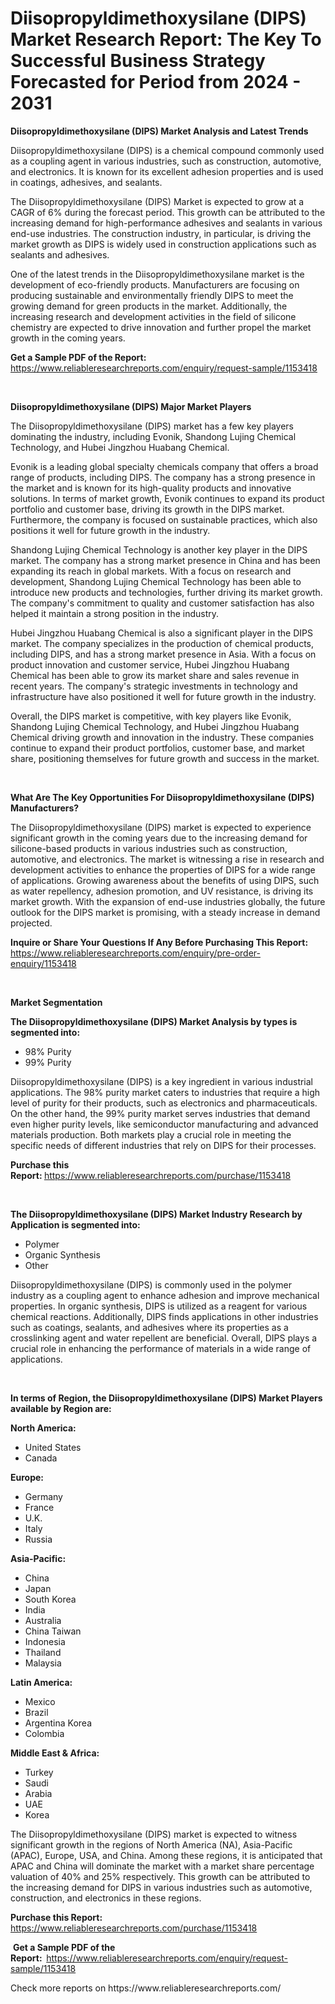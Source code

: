<p><h1>Diisopropyldimethoxysilane (DIPS) Market Research Report: The Key To Successful Business Strategy Forecasted for Period from 2024 - 2031</h1></p><p><strong>Diisopropyldimethoxysilane (DIPS) Market Analysis and Latest Trends</strong></p>
<p><p>Diisopropyldimethoxysilane (DIPS) is a chemical compound commonly used as a coupling agent in various industries, such as construction, automotive, and electronics. It is known for its excellent adhesion properties and is used in coatings, adhesives, and sealants.</p><p>The Diisopropyldimethoxysilane (DIPS) Market is expected to grow at a CAGR of 6% during the forecast period. This growth can be attributed to the increasing demand for high-performance adhesives and sealants in various end-use industries. The construction industry, in particular, is driving the market growth as DIPS is widely used in construction applications such as sealants and adhesives.</p><p>One of the latest trends in the Diisopropyldimethoxysilane market is the development of eco-friendly products. Manufacturers are focusing on producing sustainable and environmentally friendly DIPS to meet the growing demand for green products in the market. Additionally, the increasing research and development activities in the field of silicone chemistry are expected to drive innovation and further propel the market growth in the coming years.</p></p>
<p><strong>Get a Sample PDF of the Report:&nbsp;</strong> <a href="https://www.reliableresearchreports.com/enquiry/request-sample/1153418">https://www.reliableresearchreports.com/enquiry/request-sample/1153418</a></p>
<p>&nbsp;</p>
<p><strong>Diisopropyldimethoxysilane (DIPS) Major Market Players</strong></p>
<p><p>The Diisopropyldimethoxysilane (DIPS) market has a few key players dominating the industry, including Evonik, Shandong Lujing Chemical Technology, and Hubei Jingzhou Huabang Chemical. </p><p>Evonik is a leading global specialty chemicals company that offers a broad range of products, including DIPS. The company has a strong presence in the market and is known for its high-quality products and innovative solutions. In terms of market growth, Evonik continues to expand its product portfolio and customer base, driving its growth in the DIPS market. Furthermore, the company is focused on sustainable practices, which also positions it well for future growth in the industry.</p><p>Shandong Lujing Chemical Technology is another key player in the DIPS market. The company has a strong market presence in China and has been expanding its reach in global markets. With a focus on research and development, Shandong Lujing Chemical Technology has been able to introduce new products and technologies, further driving its market growth. The company's commitment to quality and customer satisfaction has also helped it maintain a strong position in the industry.</p><p>Hubei Jingzhou Huabang Chemical is also a significant player in the DIPS market. The company specializes in the production of chemical products, including DIPS, and has a strong market presence in Asia. With a focus on product innovation and customer service, Hubei Jingzhou Huabang Chemical has been able to grow its market share and sales revenue in recent years. The company's strategic investments in technology and infrastructure have also positioned it well for future growth in the industry.</p><p>Overall, the DIPS market is competitive, with key players like Evonik, Shandong Lujing Chemical Technology, and Hubei Jingzhou Huabang Chemical driving growth and innovation in the industry. These companies continue to expand their product portfolios, customer base, and market share, positioning themselves for future growth and success in the market.</p></p>
<p>&nbsp;</p>
<p><strong>What Are The Key Opportunities For Diisopropyldimethoxysilane (DIPS) Manufacturers?</strong></p>
<p><p>The Diisopropyldimethoxysilane (DIPS) market is expected to experience significant growth in the coming years due to the increasing demand for silicone-based products in various industries such as construction, automotive, and electronics. The market is witnessing a rise in research and development activities to enhance the properties of DIPS for a wide range of applications. Growing awareness about the benefits of using DIPS, such as water repellency, adhesion promotion, and UV resistance, is driving its market growth. With the expansion of end-use industries globally, the future outlook for the DIPS market is promising, with a steady increase in demand projected.</p></p>
<p><strong>Inquire or Share Your Questions If Any Before Purchasing This Report:</strong> <a href="https://www.reliableresearchreports.com/enquiry/pre-order-enquiry/1153418">https://www.reliableresearchreports.com/enquiry/pre-order-enquiry/1153418</a></p>
<p>&nbsp;</p>
<p><strong>Market Segmentation</strong></p>
<p><strong>The Diisopropyldimethoxysilane (DIPS) Market Analysis by types is segmented into:</strong></p>
<p><ul><li>98% Purity</li><li>99% Purity</li></ul></p>
<p><p>Diisopropyldimethoxysilane (DIPS) is a key ingredient in various industrial applications. The 98% purity market caters to industries that require a high level of purity for their products, such as electronics and pharmaceuticals. On the other hand, the 99% purity market serves industries that demand even higher purity levels, like semiconductor manufacturing and advanced materials production. Both markets play a crucial role in meeting the specific needs of different industries that rely on DIPS for their processes.</p></p>
<p><strong>Purchase this Report:&nbsp;</strong><a href="https://www.reliableresearchreports.com/purchase/1153418">https://www.reliableresearchreports.com/purchase/1153418</a></p>
<p>&nbsp;</p>
<p><strong>The Diisopropyldimethoxysilane (DIPS) Market Industry Research by Application is segmented into:</strong></p>
<p><ul><li>Polymer</li><li>Organic Synthesis</li><li>Other</li></ul></p>
<p><p>Diisopropyldimethoxysilane (DIPS) is commonly used in the polymer industry as a coupling agent to enhance adhesion and improve mechanical properties. In organic synthesis, DIPS is utilized as a reagent for various chemical reactions. Additionally, DIPS finds applications in other industries such as coatings, sealants, and adhesives where its properties as a crosslinking agent and water repellent are beneficial. Overall, DIPS plays a crucial role in enhancing the performance of materials in a wide range of applications.</p></p>
<p>&nbsp;</p>
<p><strong>In terms of Region, the Diisopropyldimethoxysilane (DIPS) Market Players available by Region are:</strong></p>
<p>
    <p> <strong> North America: </strong>
        <ul>
            <li>United States</li>
            <li>Canada</li>
        </ul>
        </p> 
    <p> <strong> Europe: </strong>
        <ul>
            <li>Germany</li>
            <li>France</li>
            <li>U.K.</li>
            <li>Italy</li>
            <li>Russia</li>
        </ul>
        </p> 
    <p> <strong> Asia-Pacific: </strong>
        <ul>
            <li>China</li>
            <li>Japan</li>
            <li>South Korea</li>
            <li>India</li>
            <li>Australia</li>
            <li>China Taiwan</li>
            <li>Indonesia</li>
            <li>Thailand</li>
            <li>Malaysia</li>
        </ul>
        </p> 
    <p> <strong> Latin America: </strong>
        <ul>
            <li>Mexico</li>
            <li>Brazil</li>
            <li>Argentina Korea</li>
            <li>Colombia</li>
        </ul>
        </p> 
    <p> <strong> Middle East & Africa: </strong>
        <ul>
            <li>Turkey</li>
            <li>Saudi</li>
            <li>Arabia</li>
            <li>UAE</li>
            <li>Korea</li>
        </ul>
    </p>
    </p>
<p><p>The Diisopropyldimethoxysilane (DIPS) market is expected to witness significant growth in the regions of North America (NA), Asia-Pacific (APAC), Europe, USA, and China. Among these regions, it is anticipated that APAC and China will dominate the market with a market share percentage valuation of 40% and 25% respectively. This growth can be attributed to the increasing demand for DIPS in various industries such as automotive, construction, and electronics in these regions.</p></p>
<p><strong>Purchase this Report: </strong><a href="https://www.reliableresearchreports.com/purchase/1153418">https://www.reliableresearchreports.com/purchase/1153418</a></p>
<p>&nbsp;<strong>Get a Sample PDF of the Report:&nbsp;&nbsp;</strong><a href="https://www.reliableresearchreports.com/enquiry/request-sample/1153418">https://www.reliableresearchreports.com/enquiry/request-sample/1153418</a></p>
<p><strong></strong></p>
<p>Check more reports on https://www.reliableresearchreports.com/</p>